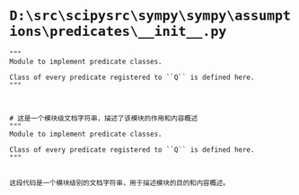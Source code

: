 # `D:\src\scipysrc\sympy\sympy\assumptions\predicates\__init__.py`

```
"""
Module to implement predicate classes.

Class of every predicate registered to ``Q`` is defined here.
"""



# 这是一个模块级文档字符串，描述了该模块的作用和内容概述
"""
Module to implement predicate classes.

Class of every predicate registered to ``Q`` is defined here.
"""


这段代码是一个模块级别的文档字符串，用于描述模块的目的和内容概述。
```